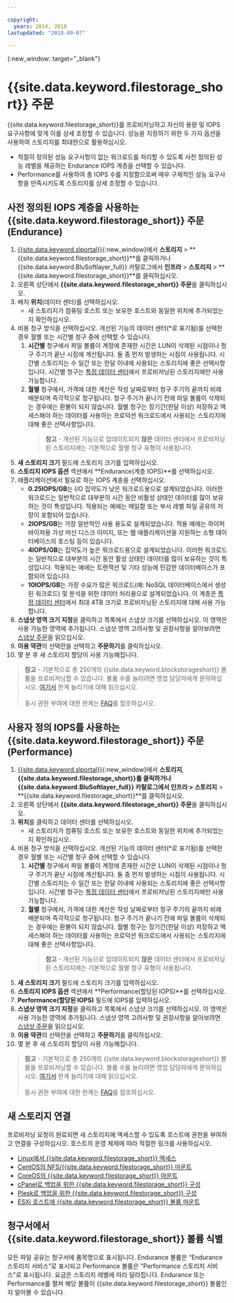 ```yaml
---

copyright:
  years: 2014, 2018
lastupdated: "2018-09-07"

---
```

{:new_window: target="_blank"}

# {{site.data.keyword.filestorage_short}} 주문

{{site.data.keyword.filestorage_short}}를 프로비저닝하고 자신의 용량 및 IOPS 요구사항에 맞게 이를 상세 조정할 수 있습니다. 성능을 지정하기 위한 두 가지 옵션을 사용하여 스토리지를 최대한으로 활용하십시오.

- 적절히 정의된 성능 요구사항이 없는 워크로드를 처리할 수 있도록 사전 정의된 성능 레벨을 제공하는 Endurance IOPS 계층을 선택할 수 있습니다.
- Performance를 사용하여 총 IOPS 수를 지정함으로써 매우 구체적인 성능 요구사항을 만족시키도록 스토리지를 상세 조정할 수 있습니다.

## 사전 정의된 IOPS 계층을 사용하는 {{site.data.keyword.filestorage_short}} 주문(Endurance)

1. [{{site.data.keyword.slportal}}](https://control.softlayer.com/){:new_window}에서 **스토리지** > **{{site.data.keyword.filestorage_short}}**를 클릭하거나 {{site.data.keyword.BluSoftlayer_full}} 카탈로그에서 **인프라** > **스토리지** > **{{site.data.keyword.filestorage_short}}**를 클릭하십시오.
2. 오른쪽 상단에서 **{{site.data.keyword.filestorage_short}} 주문**을 클릭하십시오.
3. 배치 **위치**(데이터 센터)를 선택하십시오.
   - 새 스토리지가 컴퓨팅 호스트 또는 보유한 호스트와 동일한 위치에 추가되었는지 확인하십시오.
4. 비용 청구 방식을 선택하십시오. 개선된 기능의 데이터 센터(*로 표기됨)를 선택한 경우 월별 또는 시간별 청구 중에 선택할 수 있습니다.
     1. **시간별** 청구에서 파일 볼륨이 계정에 존재한 시간은 LUN이 삭제된 시점이나 청구 주기가 끝난 시점에 계산됩니다. 둘 중 먼저 발생하는 시점이 사용됩니다. 시간별 스토리지는 수 일간 또는 한달 이내에 사용되는 스토리지에 좋은 선택사항입니다. 시간별 청구는 [특정 데이터 센터](new-ibm-block-and-file-storage-location-and-features.html)에서 프로비저닝된 스토리지에만 사용 가능합니다.
     2. **월별** 청구에서, 가격에 대한 계산은 작성 날짜로부터 청구 주기의 끝까지 비례 배분되며 즉각적으로 청구됩니다. 청구 주기가 끝나기 전에 파일 볼륨이 삭제되는 경우에는 환불이 되지 않습니다. 월별 청구는 장기간(한달 이상) 저장하고 액세스해야 하는 데이터를 사용하는 프로덕션 워크로드에서 사용되는 스토리지에 대해 좋은 선택사항입니다.
        >**참고** - 개선된 기능으로 업데이트되지 **않은** 데이터 센터에서 프로비저닝된 스토리지에는 기본적으로 월별 청구 유형이 사용됩니다.
5. **새 스토리지 크기** 필드에 스토리지 크기를 입력하십시오.
6. **스토리지 IOPS 옵션** 섹션에서 **Endurance(계층 IOPS)**를 선택하십시오.
7. 애플리케이션에서 필요로 하는 IOPS 계층을 선택하십시오.
    - **0.25IOPS/GB**는 I/O 집약도가 낮은 워크로드용으로 설계되었습니다. 이러한 워크로드는 일반적으로 대부분의 시간 동안 비활성 상태인 데이터를 많이 보유하는 것이 특성입니다. 적용되는 예에는 메일함 또는 부서 레벨 파일 공유의 저장이 포함되어 있습니다.
    - **2IOPS/GB**는 가장 일반적인 사용 용도로 설계되었습니다. 적용 예에는 하이퍼바이저용 가상 머신 디스크 이미지, 또는 웹 애플리케이션을 지원하는 소형 데이터베이스의 호스팅 등이 있습니다.
    - **4IOPS/GB**는 집약도가 높은 워크로드용으로 설계되었습니다. 이러한 워크로드는 일반적으로 대부분의 시간 동안 활성 상태인 데이터를 많이 보유하는 것이 특성입니다. 적용되는 예에는 트랜잭션 및 기타 성능에 민감한 데이터베이스가 포함되어 있습니다.
    - **10IOPS/GB**는 가장 수요가 많은 워크로드(예: NoSQL 데이터베이스에서 생성된 워크로드) 및 분석을 위한 데이터 처리용으로 설계되었습니다. 이 계층은 [특정 데이터 센터](new-ibm-block-and-file-storage-location-and-features.html)에서 최대 4TB 크기로 프로비저닝된 스토리지에 대해 사용 가능합니다.
8. **스냅샷 영역 크기 지정**을 클릭하고 목록에서 스냅샷 크기를 선택하십시오. 이 영역은 사용 가능한 영역에 추가됩니다. 스냅샷 영역 고려사항 및 권장사항을 알아보려면 [스냅샷 주문](ordering-snapshots.html)을 읽으십시오.
9. **이용 약관**의 선택란을 선택하고 **주문하기**를 클릭하십시오.
10. 몇 분 후 새 스토리지 할당이 사용 가능해집니다.

>**참고** - 기본적으로 총 250개의 {{site.data.keyword.blockstorageshort}} 볼륨을 프로비저닝할 수 있습니다. 볼륨 수를 늘리려면 영업 담당자에게 문의하십시오. [여기서](managing-storage-limits.html) 한계 늘리기에 대해 읽으십시오.<br/><br/>동시 권한 부여에 대한 한계는 [FAQ](faqs.html)를 참조하십시오.

## 사용자 정의 IOPS를 사용하는 {{site.data.keyword.filestorage_short}} 주문(Performance)

1. [{{site.data.keyword.slportal}}](https://control.softlayer.com/){:new_window}에서 **스토리지**, **{{site.data.keyword.filestorage_short}}**를 클릭하거나 {{site.data.keyword.BluSoftlayer_full}} 카탈로그에서 **인프라** >** 스토리지** > **{{site.data.keyword.filestorage_short}}**를 클릭하십시오.
2. 오른쪽 상단에서 **{{site.data.keyword.filestorage_short}} 주문**을 클릭하십시오.
3. **위치**를 클릭하고 데이터 센터를 선택하십시오.
   - 새 스토리지가 컴퓨팅 호스트 또는 보유한 호스트와 동일한 위치에 추가되었는지 확인하십시오.
4. 비용 청구 방식을 선택하십시오. 개선된 기능의 데이터 센터(*로 표기됨)를 선택한 경우 월별 또는 시간별 청구 중에 선택할 수 있습니다.
     1. **시간별** 청구에서 파일 볼륨이 계정에 존재한 시간은 LUN이 삭제된 시점이나 청구 주기가 끝난 시점에 계산됩니다. 둘 중 먼저 발생하는 시점이 사용됩니다. 시간별 스토리지는 수 일간 또는 한달 이내에 사용되는 스토리지에 좋은 선택사항입니다. 시간별 청구는 [특정 데이터 센터](new-ibm-block-and-file-storage-location-and-features.html)에서 프로비저닝된 스토리지에만 사용 가능합니다.
     2. **월별** 청구에서, 가격에 대한 계산은 작성 날짜로부터 청구 주기의 끝까지 비례 배분되며 즉각적으로 청구됩니다. 청구 주기가 끝나기 전에 파일 볼륨이 삭제되는 경우에는 환불이 되지 않습니다. 월별 청구는 장기간(한달 이상) 저장하고 액세스해야 하는 데이터를 사용하는 프로덕션 워크로드에서 사용되는 스토리지에 대해 좋은 선택사항입니다.
        >**참고** - 개선된 기능으로 업데이트되지 **않은** 데이터 센터에서 프로비저닝된 스토리지에는 기본적으로 월별 청구 유형이 사용됩니다.
5. **새 스토리지 크기** 필드에 스토리지 크기를 입력하십시오.
6. **스토리지 IOPS 옵션** 섹션에서 **Performance(할당된 IOPS)**를 선택하십시오.
7. **Performance(할당된 IOPS)** 필드에 IOPS를 입력하십시오.
8. **스냅샷 영역 크기 지정**을 클릭하고 목록에서 스냅샷 크기를 선택하십시오. 이 영역은 사용 가능한 영역에 추가됩니다. 스냅샷 영역 고려사항 및 권장사항을 알아보려면 [스냅샷 주문](ordering-snapshots.html)을 읽으십시오.
9. **이용 약관**의 선택란을 선택하고 **주문하기**를 클릭하십시오.
10. 몇 분 후 새 스토리지 할당이 사용 가능해집니다.

>**참고** - 기본적으로 총 250개의 {{site.data.keyword.blockstorageshort}} 볼륨을 프로비저닝할 수 있습니다. 볼륨 수를 늘리려면 영업 담당자에게 문의하십시오. [여기서](managing-storage-limits.html) 한계 늘리기에 대해 읽으십시오.<br/><br/>동시 권한 부여에 대한 한계는 [FAQ](faqs.html)를 참조하십시오.


## 새 스토리지 연결

프로비저닝 요청이 완료되면 새 스토리지에 액세스할 수 있도록 호스트에 권한을 부여하고 연결을 구성하십시오. 호스트의 운영 체제에 따라 적절한 링크를 사용하십시오.
- [Linux에서 {{site.data.keyword.filestorage_short}} 액세스](accessing-file-storage-linux.html)
- [CentOS의 NFS/{{site.data.keyword.filestorage_short}} 마운트](mounting-nsf-file-storage.html)
- [CoreOS의 {{site.data.keyword.filestorage_short}} 마운트](mounting-storage-coreos.html)
- [cPanel로 백업을 위한 {{site.data.keyword.filestorage_short}} 구성](configure-backup-cpanel.html)
- [Plesk로 백업을 위한 {{site.data.keyword.filestorage_short}} 구성](configure-backup-plesk.html)
- [ESXi 호스트에 {{site.data.keyword.filestorage_short}} 볼륨 마운트](architecture-guide-file-storage-vmware.html)


## 청구서에서 {{site.data.keyword.filestorage_short}} 볼륨 식별

모든 파일 공유는 청구서에 품목명으로 표시됩니다. Endurance 볼륨은 “Endurance 스토리지 서비스”로 표시되고 Performance 볼륨은 "Performance 스토리지 서비스"로 표시됩니다. 요금은 스토리지 레벨에 따라 달라집니다. Endurance 또는 Performance를 펼쳐 해당 볼륨이 {{site.data.keyword.filestorage_short}} 볼륨인지 알아볼 수 있습니다.
